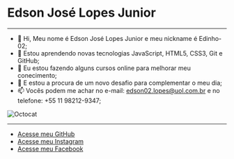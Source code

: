# Edson José Lopes Junior
***

- 👋 Hi, Meu nome é Edson José Lopes Junior e meu nickname é Edinho-02;
- 👀 Estou aprendendo novas tecnologias JavaScript, HTML5, CSS3, Git e GitHub;
- 🌱 Eu estou fazendo alguns cursos online para melhorar meu conecimento;
- 💞️ E estou a procura de um novo desafio para complementar o meu dia;
- 📫 Vocês podem me achar no e-mail: edson02.lopes@uol.com.br e no telefone: +55 11 98212-9347;

![Octocat](https://user-images.githubusercontent.com/86385232/131836489-b6bac083-7391-4380-a66e-1355aff1a055.png)
***

* [Acesse meu GitHub](https://github.com/Edinho-02)
* [Acesse meu Instagram](https://www.instagram.com/lopesjr.edson)
* [Acesse meu Facebook](https://www.facebook.com/edson.lopes.1460693)
<!---
Edinho-02/Edinho-02 is a ✨ special ✨ repository bEecause its `README.md` (this file) appears on your GitHub profile.
You can click the Preview link to take a look at your changes.
--->
